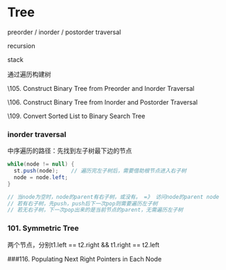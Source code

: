 # Tree



preorder / inorder / postorder traversal



recursion 

stack



通过遍历构建树

\105. Construct Binary Tree from Preorder and Inorder Traversal

\106. Construct Binary Tree from Inorder and Postorder Traversal

\109. Convert Sorted List to Binary Search Tree



### inorder traversal

中序遍历的路径：先找到左子树最下边的节点

```java
while(node != null) {
  st.push(node);	// 遍历完左子树后，需要借助根节点进入右子树
  node = node.left;
}

// 当node为空时，node的parent有右子树，或没有。 =》 访问node的parent node
// 若有右子树，先push，push后下一次pop则需要遍历左子树
// 若无右子树，下一次pop出来的是当前节点的parent，无需遍历左子树
```



### 101. Symmetric Tree

两个节点，分别t1.left == t2.right && t1.right == t2.left

###116. Populating Next Right Pointers in Each Node

